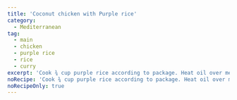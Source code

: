 ```yaml
---
title: 'Coconut chicken with Purple rice'
category:
  - Mediterranean
tag:
  - main
  - chicken
  - purple rice
  - rice
  - curry
excerpt: 'Cook ¾ cup purple rice according to package. Heat oil over med heat. Add ½ cup chopped onions and cook till softened. Add 2 minced garlic cloves, cook for 1 min. Add 1 can diced tomatoes, 1lb chicken breast, 1 tbsp curry powder. Cook over low heat ~15-20 min till chicken is cooked and sauce thickens. Stir in ⅓ cup coconut milk, cook for 5 min. Serve over rice, garnished with cinnamon and basil.'
noRecipe: 'Cook ¾ cup purple rice according to package. Heat oil over med heat. Add ½ cup chopped onions and cook till softened. Add 2 minced garlic cloves, cook for 1 min. Add 1 can diced tomatoes, 1lb chicken breast, 1 tbsp curry powder. Cook over low heat ~15-20 min till chicken is cooked and sauce thickens. Stir in ⅓ cup coconut milk, cook for 5 min. Serve over rice, garnished with cinnamon and basil.'
noRecipeOnly: true
---
```

